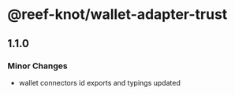 # @reef-knot/wallet-adapter-trust

## 1.1.0

### Minor Changes

- wallet connectors id exports and typings updated
